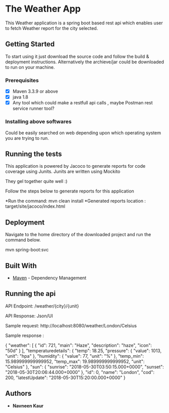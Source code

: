 # The Weather App

This Weather application is a spring boot based rest api which enables user to fetch Weather report for the city selected.

## Getting Started

To start using it just download the source code and follow the build & deployment instructions.
Alternatively the archieve/jar could be downloaded to run on your machine.

### Prerequisites

- [x] Maven 3.3.9 or above
- [x] java 1.8
- [x] Any tool which could make a restfull api calls , maybe Postman rest service runner tool?

### Installing above softwares

Could be easily searched on web depending upon which operating system you are trying to run.

## Running the tests

This application is powered by Jacoco to generate reports for code coverage using Junits.
Junits are written using Mockito

They gel together quite well :)

Follow the steps below to generate reports for this application

*Run the command: mvn clean install
*Generated reports location : target/site/jacoco/index.html

## Deployment

Navigate to the home directory of the downloaded project and run the command below.

mvn spring-boot:svc

## Built With

* [Maven](https://maven.apache.org/) - Dependency Management

## Running the api

API Endpoint: /weather/{city}/{unit}

API Response: Json/UI

Sample request: http://localhost:8080/weather/London/Celsius

Sample response : 

{
    "weather": [
        {
            "id": 721,
            "main": "Haze",
            "description": "haze",
            "icon": "50d"
        }
    ],
    "temperaturedetails": {
        "temp": 18.25,
        "pressure": {
            "value": 1013,
            "unit": "hpa"
        },
        "humidity": {
            "value": 77,
            "unit": "%"
        },
        "temp_min": 15.989999999999952,
        "temp_max": 19.989999999999952,
        "unit": "Celsius"
    },
    "sun": {
        "sunrise": "2018-05-30T03:50:15.000+0000",
        "sunset": "2018-05-30T20:06:44.000+0000"
    },
    "id": 0,
    "name": "London",
    "cod": 200,
    "latestUpdate": "2018-05-30T15:20:00.000+0000"
}

## Authors

* **Navneen Kaur**



